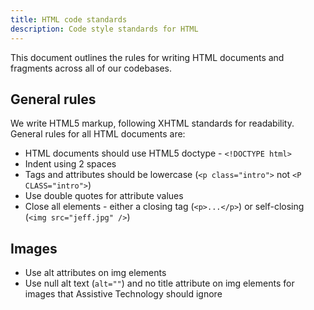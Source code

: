 ```yaml
---
title: HTML code standards
description: Code style standards for HTML
---
```


This document outlines the rules for writing HTML documents and fragments across all of our codebases.

## General rules

We write HTML5 markup, following XHTML standards for readability.
General rules for all HTML documents are:

 - HTML documents should use HTML5 doctype - `<!DOCTYPE html>`
 - Indent using 2 spaces
 - Tags and attributes should be lowercase (`<p class="intro">` not `<P CLASS="intro">`)
 - Use double quotes for attribute values
 - Close all elements - either a closing tag (`<p>...</p>`) or self-closing (`<img src="jeff.jpg" />`)

## Images

  - Use alt attributes on img elements
  - Use null alt text (`alt=""`) and no title attribute on img elements for images that Assistive Technology should ignore
